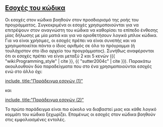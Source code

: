 ## [Εσοχές του κώδικα](#indentation)

Οι εσοχές στον κώδικα βοηθούν στον προσδιορισμό της ροής του προγράμματος.
Συγκεκριμένα οι εσοχές χρησιμοποιούνται για να επιτρέψουν στον αναγνώστη του 
κώδικα να καθορίσει το επίπεδο ένθεσης μίας δήλωσης με μία ματιά και για να
οριοθετήσουν λογικά μπλοκ κώδικα. Για να είναι χρήσιμες, οι εσοχές πρέπει να είναι
συνεπής και να χρησιμοποιείται πάντα ο ίδιος αριθμός σε όλο το πρόγραμμα (ή
τουλάχιστον στο ίδιο αρχείο του προγράμματος). Συνήθως αναφέρονται ότι οι 
εσοχές πρέπει να είναι μεταξύ 2 και 5 κενών 
({{ "wiki:Programming_style" | cite }}, {{ "sutter2004c" | cite }}).
Παρακάτω ακουλουθούν δύο παραδείγματα που στο ένα χρησιμοποιούνται εσοχές ενώ 
στο άλλο όχι:

[include, title:"Παράδειγμα εσοχών (1)"](../../code_examples/identation_1.cpp)

και

[include, title:"Παράδειγμα εσοχών (2)"](../../code_examples/identation_2.cpp)

Το πρώτο παράδειγμα είναι πιο εύκολο να διαβαστεί μιας και κάθε λογικό κομμάτι του
κώδικα ξεχωρίζει. Επομένως οι εσοχές στον κώδικα βοηθούν στις εμφολιασμένες εντολές.

